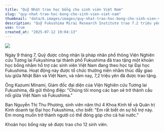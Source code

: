 ```yaml
---
title: "Quỹ Nhật trao học bổng cho sinh viên Việt Nam"
slug: "quy-nhat-trao-hoc-bong-cho-sinh-vien-viet-nam"
thumbnail: "data/6.images/images/quy-nhat-trao-hoc-bong-cho-sinh-vien-viet-nam.webp"
description: "Quỹ Fukushima Mirai Research Institute trao 7.2 triệu yên học bổng cho 12 sinh viên Việt Nam tại Đại học Fukushima."
use: true
created_at: "2025-07-12 19:04:13"
---
```


![](/images/20250712-90028810-ftv-000-1-view.webp)

Ngày 9 tháng 7, Quỹ được công nhận là pháp nhân phổ thông Viện Nghiên cứu Tương lai Fukushima tại thành phố Fukushima đã trao tặng một khoản học bổng nhằm hỗ trợ các sinh viên Việt Nam đang theo học tại Đại học Fukushima. Hoạt động này được tổ chức thường niên nhằm thúc đẩy giao lưu giữa Nhật Bản và Việt Nam, và năm nay, 7,2 triệu yên đã được trao tặng.

Ông Kazumi Minami, Giám đốc đại diện của Viện Nghiên cứu Tương lai Fukushima, đã gửi thông điệp: "Chúng tôi mong các bạn sẽ trở thành cầu nối giữa Việt Nam và Fukushima."

Bạn Nguyễn Thị Thu Phương, sinh viên năm thứ 4 Khoa Kinh tế và Quản trị Kinh doanh tại Đại học Fukushima, cho biết: "Em rất biết ơn sự hỗ trợ này. Em mong muốn trở thành người có thể đóng góp cho cả hai nước."

Khoản học bổng này sẽ được trao cho 12 sinh viên.